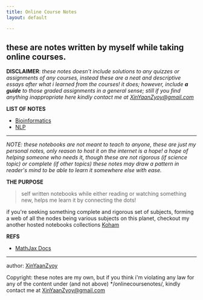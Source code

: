 ```yaml
---
title: Online Course Notes 
layout: default

---
```

## these are notes written by myself while taking online courses.

**DISCLAIMER**: *these notes doesn't include solutions to any quizzes or assignments of any courses, instead these are a neat and descriptive essays after what i learned from the courses! it does; however, include **a guide** to those graded assignments in a general sense; still if you find anything inappropriate here kindly contact me at XinYaanZyoy@gmail.com*

**LIST OF NOTES**
- [Bioinformatics](bioinformatics)
- [NLP](NLP)

________________
*NOTE: these notebooks are not meant to teach to anyone, these are just my personal notes, only reason to host it on the internet is a hope! a hope of helping someone who needs it, though these are not rigorous (if science topic) or complete (if other topics) these notes may draw a pattern in reader's mind to be able to learn it somewhere else with ease.*

**THE PURPOSE**
> self written notebooks while either reading or watching something new, helps me learn it by connecting the dots!

if you're seeking something complete and rigorous set of subjects, forming a web of all the nodes being various subjects on this planet, checkout my another hosted notebooks collections [Koham](/KoHam)


**REFS**
- [MathJax Docs](http://www.onemathematicalcat.org/MathJaxDocumentation/TeXSyntax.htm)


____________________
author: [XinYaanZyoy](https://XinYaanZyoy.github.io)

Copyright: these notes are my own, but if you think i'm violating any law for any of the content under (and not above) */onlinecoursenotes/, kindly contact me at XinYaanZyoy@gmail.com
